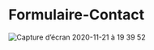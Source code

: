 # Formulaire-Contact

![Capture d’écran 2020-11-21 à 19 39 52](https://user-images.githubusercontent.com/50487998/99884866-84ebd600-2c31-11eb-996d-732e1ee95ad5.png)
